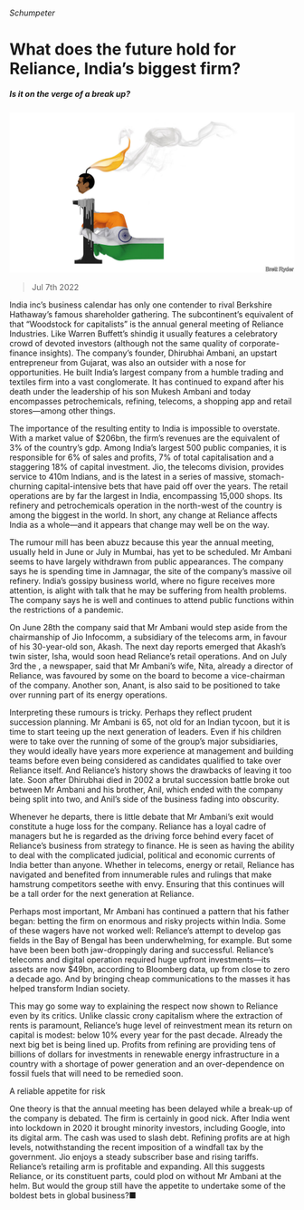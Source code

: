 ###### Schumpeter

# What does the future hold for Reliance, India’s biggest firm? 

##### Is it on the verge of a break up? 

![image](images/20220709_WBD000.jpg) 

> Jul 7th 2022 

India inc’s business calendar has only one contender to rival Berkshire Hathaway’s famous shareholder gathering. The subcontinent’s equivalent of that “Woodstock for capitalists” is the annual general meeting of Reliance Industries. Like Warren Buffett’s shindig it usually features a celebratory crowd of devoted investors (although not the same quality of corporate-finance insights). The company’s founder, Dhirubhai Ambani, an upstart entrepreneur from Gujarat, was also an outsider with a nose for opportunities. He built India’s largest company from a humble trading and textiles firm into a vast conglomerate. It has continued to expand after his death under the leadership of his son Mukesh Ambani and today encompasses petrochemicals, refining, telecoms, a shopping app and retail stores—among other things. 

The importance of the resulting entity to India is impossible to overstate. With a market value of $206bn, the firm’s revenues are the equivalent of 3% of the country’s gdp. Among India’s largest 500 public companies, it is responsible for 6% of sales and profits, 7% of total capitalisation and a staggering 18% of capital investment. Jio, the telecoms division, provides service to 410m Indians, and is the latest in a series of massive, stomach-churning capital-intensive bets that have paid off over the years. The retail operations are by far the largest in India, encompassing 15,000 shops. Its refinery and petrochemicals operation in the north-west of the country is among the biggest in the world. In short, any change at Reliance affects India as a whole—and it appears that change may well be on the way.

The rumour mill has been abuzz because this year the annual meeting, usually held in June or July in Mumbai, has yet to be scheduled. Mr Ambani seems to have largely withdrawn from public appearances. The company says he is spending time in Jamnagar, the site of the company’s massive oil refinery. India’s gossipy business world, where no figure receives more attention, is alight with talk that he may be suffering from health problems. The company says he is well and continues to attend public functions within the restrictions of a pandemic. 

On June 28th the company said that Mr Ambani would step aside from the chairmanship of Jio Infocomm, a subsidiary of the telecoms arm, in favour of his 30-year-old son, Akash. The next day reports emerged that Akash’s twin sister, Isha, would soon head Reliance’s retail operations. And on July 3rd the , a newspaper, said that Mr Ambani’s wife, Nita, already a director of Reliance, was favoured by some on the board to become a vice-chairman of the company. Another son, Anant, is also said to be positioned to take over running part of its energy operations.

Interpreting these rumours is tricky. Perhaps they reflect prudent succession planning. Mr Ambani is 65, not old for an Indian tycoon, but it is time to start teeing up the next generation of leaders. Even if his children were to take over the running of some of the group’s major subsidiaries, they would ideally have years more experience at management and building teams before even being considered as candidates qualified to take over Reliance itself. And Reliance’s history shows the drawbacks of leaving it too late. Soon after Dhirubhai died in 2002 a brutal succession battle broke out between Mr Ambani and his brother, Anil, which ended with the company being split into two, and Anil’s side of the business fading into obscurity. 

Whenever he departs, there is little debate that Mr Ambani’s exit would constitute a huge loss for the company. Reliance has a loyal cadre of managers but he is regarded as the driving force behind every facet of Reliance’s business from strategy to finance. He is seen as having the ability to deal with the complicated judicial, political and economic currents of India better than anyone. Whether in telecoms, energy or retail, Reliance has navigated and benefited from innumerable rules and rulings that make hamstrung competitors seethe with envy. Ensuring that this continues will be a tall order for the next generation at Reliance. 

Perhaps most important, Mr Ambani has continued a pattern that his father began: betting the firm on enormous and risky projects within India. Some of these wagers have not worked well: Reliance’s attempt to develop gas fields in the Bay of Bengal has been underwhelming, for example. But some have been been both jaw-droppingly daring and successful. Reliance’s telecoms and digital operation required huge upfront investments—its assets are now $49bn, according to Bloomberg data, up from close to zero a decade ago. And by bringing cheap communications to the masses it has helped transform Indian society. 

This may go some way to explaining the respect now shown to Reliance even by its critics. Unlike classic crony capitalism where the extraction of rents is paramount, Reliance’s huge level of reinvestment mean its return on capital is modest: below 10% every year for the past decade. Already the next big bet is being lined up. Profits from refining are providing tens of billions of dollars for investments in renewable energy infrastructure in a country with a shortage of power generation and an over-dependence on fossil fuels that will need to be remedied soon.

A reliable appetite for risk

One theory is that the annual meeting has been delayed while a break-up of the company is debated. The firm is certainly in good nick. After India went into lockdown in 2020 it brought minority investors, including Google, into its digital arm. The cash was used to slash debt. Refining profits are at high levels, notwithstanding the recent imposition of a windfall tax by the government. Jio enjoys a steady subscriber base and rising tariffs. Reliance’s retailing arm is profitable and expanding. All this suggests Reliance, or its constituent parts, could plod on without Mr Ambani at the helm. But would the group still have the appetite to undertake some of the boldest bets in global business?■



 



